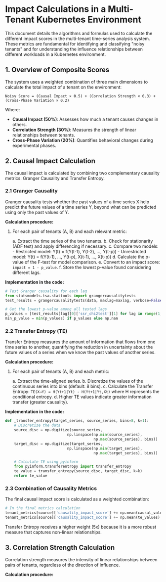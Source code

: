 # Impact Calculations in a Multi-Tenant Kubernetes Environment

This document details the algorithms and formulas used to calculate the different impact scores in the multi-tenant time-series analysis system. These metrics are fundamental for identifying and classifying "noisy tenants" and for understanding the influence relationships between different workloads in a Kubernetes environment.

## 1. Overview of Composite Scores

The system uses a weighted combination of three main dimensions to calculate the total impact of a tenant on the environment:

```
Noisy Score = (Causal Impact × 0.5) + (Correlation Strength × 0.3) + (Cross-Phase Variation × 0.2)
```

Where:
-   **Causal Impact (50%)**: Assesses how much a tenant causes changes in others.
-   **Correlation Strength (30%)**: Measures the strength of linear relationships between tenants.
-   **Cross-Phase Variation (20%)**: Quantifies behavioral changes during experimental phases.

## 2. Causal Impact Calculation

The causal impact is calculated by combining two complementary causality metrics: Granger Causality and Transfer Entropy.

### 2.1 Granger Causality

Granger causality tests whether the past values of a time series X help predict the future values of a time series Y, beyond what can be predicted using only the past values of Y.

**Calculation procedure:**

1.  For each pair of tenants (A, B) and each relevant metric:

    a.  Extract the time series of the two tenants.
    b.  Check for stationarity (ADF test) and apply differencing if necessary.
    c.  Compare two models:
        -   Restricted model: Y(t) = f(Y(t-1), Y(t-2), ..., Y(t-p))
        -   Unrestricted model: Y(t) = f(Y(t-1), ..., Y(t-p), X(t-1), ..., X(t-p))
    d.  Calculate the p-value of the F-test for model comparison.
    e.  Convert to an impact score: `impact = 1 - p_value`.
    f.  Store the lowest p-value found considering different lags.

**Implementation in the code:**
```python
# Test Granger causality for each lag
from statsmodels.tsa.stattools import grangercausalitytests
test_results = grangercausalitytests(data, maxlag=maxlag, verbose=False)

# Get the lowest p-value among all tested lags
p_values = [test_results[lag][0]['ssr_chi2test'][1] for lag in range(1, maxlag+1)]
min_p_value = min(p_values) if p_values else np.nan
```

### 2.2 Transfer Entropy (TE)

Transfer Entropy measures the amount of information that flows from one time series to another, quantifying the reduction in uncertainty about the future values of a series when we know the past values of another series.

**Calculation procedure:**

1.  For each pair of tenants (A, B) and each metric:

    a.  Extract the time-aligned series.
    b.  Discretize the values of the continuous series into bins (default: 8 bins).
    c.  Calculate the Transfer Entropy:
        ```
        TE(X→Y) = H(Yt+1|Yt) - H(Yt+1|Yt,Xt)
        ```
        where H represents the conditional entropy.
    d.  Higher TE values indicate greater information transfer (greater causality).

**Implementation in the code:**
```python
def _transfer_entropy(target_series, source_series, bins=8, k=1):
    # Discretize the data
    source_disc = np.digitize(source_series,
                            np.linspace(np.min(source_series),
                                        np.max(source_series), bins))
    target_disc = np.digitize(target_series,
                            np.linspace(np.min(target_series),
                                        np.max(target_series), bins))

    # Calculate TE using pyinform
    from pyinform.transferentropy import transfer_entropy
    te_value = transfer_entropy(source_disc, target_disc, k=k)
    return te_value
```

### 2.3 Combination of Causality Metrics

The final causal impact score is calculated as a weighted combination:

```python
# In the final metrics calculation
tenant_metrics[source]['causality_impact_score'] += np.mean(causal_values)  # For Granger
tenant_metrics[source]['causality_impact_score'] += np.mean(te_values) * 5  # Higher weight for TE
```

Transfer Entropy receives a higher weight (5x) because it is a more robust measure that captures non-linear relationships.

## 3. Correlation Strength Calculation

Correlation strength measures the intensity of linear relationships between pairs of tenants, regardless of the direction of influence.

**Calculation procedure:**
